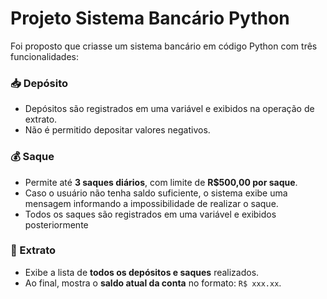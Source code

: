
# Projeto Sistema Bancário Python
Foi proposto que criasse um sistema bancário em código Python com três funcionalidades:


### 📥 Depósito
- Depósitos são registrados em uma variável e exibidos na operação de extrato.
- Não é permitido depositar valores negativos.

### 💰 Saque
- Permite até **3 saques diários**, com limite de **R$500,00 por saque**.
- Caso o usuário não tenha saldo suficiente, o sistema exibe uma mensagem informando a impossibilidade de realizar o saque.
- Todos os saques são registrados em uma variável e exibidos posteriormente

### 📄 Extrato
- Exibe a lista de **todos os depósitos e saques** realizados.
- Ao final, mostra o **saldo atual da conta** no formato: `R$ xxx.xx`.
